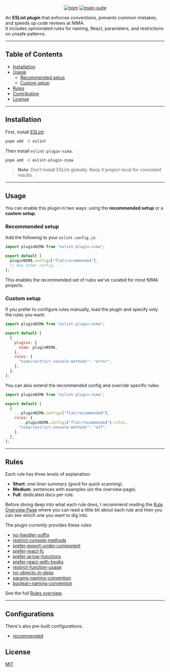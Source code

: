 <div align="center">

[![npm](https://img.shields.io/npm/v/eslint-plugin-nima?logo=npm&cacheSeconds=1800)](https://www.npmjs.com/package/eslint-plugin-nima)
[![main-suite](https://github.com/NIMA-Enterprises/eslint-plugin-nima/actions/workflows/publish.yml/badge.svg)](https://github.com/NIMA-Enterprises/eslint-plugin-nima/actions/workflows/publish.yml)

</div>

An **ESLint plugin** that enforces conventions, prevents common mistakes, and speeds up code reviews at NIMA.  
It includes opinionated rules for naming, React, parameters, and restrictions on unsafe patterns.

---

## Table of Contents

- [Installation](#installation)
- [Usage](#usage)
  - [Recommended setup](#recommended-setup)
  - [Custom setup](#custom-setup)
- [Rules](#rules)
- [Contributing](#contributing)
- [License](#license)

---

## Installation

First, install [ESLint](http://eslint.org):

```bash
pnpm add -D eslint
```

Then install `eslint-plugin-nima`:

```bash
pnpm add -D eslint-plugin-nima
```

> **Note**: Don’t install ESLint globally. Keep it project-local for consistent results.

---

## Usage

You can enable this plugin in two ways: using the **recommended setup** or a **custom setup**.

### Recommended setup

Add the following to your `eslint.config.js`:

```js
import pluginNIMA from "eslint-plugin-nima";

export default [
  pluginNIMA.configs["flat/recommended"],
  // Any other config...
];
```

This enables the recommended set of rules we’ve curated for most NIMA projects.

### Custom setup

If you prefer to configure rules manually, load the plugin and specify only the rules you want:

```js
import pluginNIMA from "eslint-plugin-nima";

export default [
  {
    plugins: {
      nima: pluginNIMA,
    },
    rules: {
      "nima/restrict-console-methods": "error",
    },
  },
];
```

You can also extend the recommended config and override specific rules:

```js
import pluginNIMA from "eslint-plugin-nima";

export default [
  {
    ...pluginNIMA.configs["flat/recommended"],
    rules: {
      ...pluginNIMA.configs["flat/recommended"].rules,
      "nima/restrict-console-methods": "off",
    },
  },
];
```

---

## Rules

Each rule has three levels of explanation:

- **Short**: one-liner summary (good for quick scanning).
- **Medium**: sentences with examples (on the overview page).
- **Full**: dedicated docs per rule.

Before diving deep into what each rule does, I recommend reading the [Rule Overview Page](documentation/rules/index.md) where you can read a little bit about each rule and then you can see which one you want to dig into.

The plugin currently provides these rules:

- [no-handler-suffix](documentation/rules/no-handler-suffix.md)
- [restrict-console-methods](documentation/rules/restrict-console-methods.md)
- [prefer-export-under-component](documentation/rules/prefer-export-under-component.md)
- [prefer-react-fc](documentation/rules/prefer-react-fc.md)
- [prefer-arrow-functions](documentation/rules/prefer-arrow-functions.md)
- [prefer-react-with-hooks](documentation/rules/prefer-react-with-hooks.md)
- [restrict-function-usage](documentation/rules/restrict-function-usage.md)
- [no-objects-in-deps](documentation/rules/no-objects-in-deps.md)
- [params-naming-convention](documentation/rules/params-naming-convention.md)
- [boolean-naming-convention](documentation/rules/boolean-naming-convention.md)

See the full [Rules overview](documentation/rules/index.md).

---

## Configurations

There's also pre-built configurations:

- [recommended](documentation/configs/index.md)

## License

[MIT](LICENSE)
